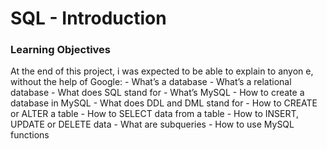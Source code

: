 # SQL - Introduction

### Learning Objectives
At the end of this project, i was expected to be able to explain to anyon
e, without the help of Google:
        - What’s a database
        - What’s a relational database
        - What does SQL stand for
        - What’s MySQL
        - How to create a database in MySQL
        - What does DDL and DML stand for
        - How to CREATE or ALTER a table
        - How to SELECT data from a table
        - How to INSERT, UPDATE or DELETE data
        - What are subqueries
        - How to use MySQL functions

